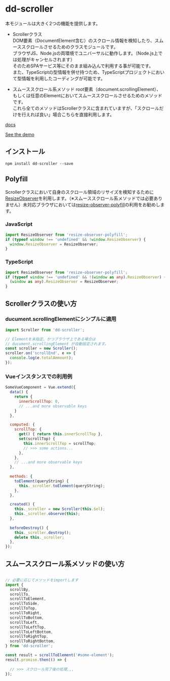 # dd-scroller

本モジュールは大きく2つの機能を提供します。

- Scrollerクラス  
DOM要素（DocumentElement含む）のスクロール情報を検知したり、スムーススクロールさせるためのクラスモジュールです。  
ブラウザJS、Node.jsの両環境でユニバーサルに動作します。（Node.js上では処理がキャンセルされます）  
そのためSPAサービス等にそのまま組み込んで利用する事が可能です。  
また、TypeScriptの型情報を併せ持つため、TypeScriptプロジェクトにおいて型情報を利用したコーディングが可能です。

- スムーススクロール系メソッド
root要素（document.scrollingElement）、もしくは任意のElementにおいてスムーススクロールさせるためのメソッドです。  
これら全てのメソッドはScrollerクラスに含まれていますが、「スクロールだけを行えれば良い」場合こちらを直接利用します。

[docs](https://dadajam4.github.io/dd-scroller/classes/_scroller_.scroller.html)

[See the demo](https://dadajam4.github.io/dd-scroller/playground/)

## インストール
```
npm install dd-scroller --save
```

## Polyfill
Scrollerクラスにおいて自身のスクロール領域のリサイズを検知するために[ResizeObserver](https://wicg.github.io/ResizeObserver/)を利用します。（※スムーススクロール系メソッドでは必要ありません）未対応ブラウザにおいては[resize-observer-polyfill](https://www.npmjs.com/package/resize-observer-polyfill)の利用をお勧めします。

### JavaScript
```JavaScript
import ResizeObserver from 'resize-observer-polyfill';
if (typeof window !== 'undefined' && !window.ResizeObserver) {
  window.ResizeObserver = ResizeObserver;
}
```

### TypeScript
```TypeScript
import ResizeObserver from 'resize-observer-polyfill';
if (typeof window !== 'undefined' && !(window as any).ResizeObserver) {
  (window as any).ResizeObserver = ResizeObserver;
}
```

## Scrollerクラスの使い方

### ducument.scrollingElementにシンプルに適用
```JavaScript
import Scroller from 'dd-scroller';

// Elementを未指定、かつブラウザ上である場合は
// ducument.scrollingElement が自動設定されます。
const scroller = new Scroller();
scroller.on('scrollEnd', e => {
  console.log(e.totalAmmount);
});
```

### Vueインスタンスでの利用例

```JavaScript
SomeVueComponent = Vue.extend({
  data() {
    return {
      innerScrollTop: 0,
      // ...and more observable keys
    }
  },

  computed: {
    scrollTop: {
      get() { return this.innerScrollTop },
      set(scrollTop) {
        this.innerScrollTop = scrollTop;
        // >>> some actions...
      },
    },
    // ...and more observable keys
  },
  
  methods: {
    toElement(queryString) {
      this._scroller.toElement(queryString);
    },
  },

  created() {
    this._scroller = new Scroller(this.$el);
    this._scroller.observe(this);
  },
  
  beforeDestroy() {
    this._scroller.destroy();
    delete this._scroller;
  },
});
```

## スムーススクロール系メソッドの使い方

```JavaScript

// 必要に応じてメソッドをimportします
import {
  scrollBy,
  scrollTo,
  scrollToElement,
  scrollToSide,
  scrollToTop,
  scrollToRight,
  scrollToBottom,
  scrollToLeft,
  scrollToLeftTop,
  scrollToLeftBottom,
  scrollToRightTop,
  scrollToRightBottom,
} from 'dd-scroller';

const result = scrollToElement('#some-element');
result.promise.then(() => {
  
  // >>> スクロール完了後の処理,,,
});

```